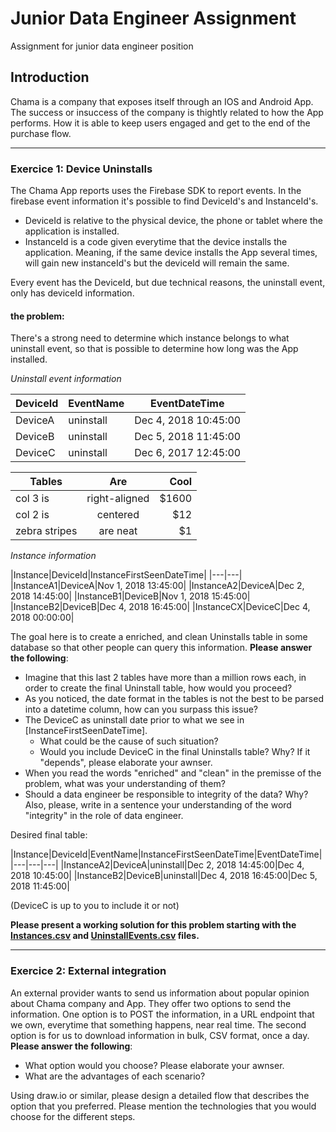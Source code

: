 # Junior Data Engineer Assignment
Assignment for junior data engineer position

## Introduction
Chama is a company that exposes itself through an IOS and Android App. The success or insuccess of the company is thightly related to how the App performs. How it is able to keep users engaged and get to the end of the purchase flow.

-----

### Exercice 1: Device Uninstalls
The Chama App reports uses the Firebase SDK to report events. In the firebase event information it's possible to find DeviceId's and InstanceId's. 
 - DeviceId is relative to the physical device, the phone or tablet where the application is installed.
 - InstanceId is a code given everytime that the device installs the application. Meaning, if the same device installs the App several times, will gain new instanceId's but the deviceId will remain the same.

Every event has the DeviceId, but due technical reasons, the uninstall event, only has deviceId information. 

#### the problem:
There's a strong need to determine which instance belongs to what uninstall event, so that is possible to determine how long was the App installed.

*Uninstall event information*

|DeviceId|EventName|EventDateTime       |
|--------|---------|--------------------|
|DeviceA |uninstall|Dec 4, 2018 10:45:00|
|DeviceB |uninstall|Dec 5, 2018 11:45:00|
|DeviceC |uninstall|Dec 6, 2017 12:45:00|

| Tables        | Are           | Cool  |
| ------------- |:-------------:| -----:|
| col 3 is      | right-aligned | $1600 |
| col 2 is      | centered      |   $12 |
| zebra stripes | are neat      |    $1 |


*Instance information*

|Instance|DeviceId|InstanceFirstSeenDateTime|
|---|---|
|InstanceA1|DeviceA|Nov 1, 2018 13:45:00|
|InstanceA2|DeviceA|Dec 2, 2018 14:45:00|
|InstanceB1|DeviceB|Nov 1, 2018 15:45:00|
|InstanceB2|DeviceB|Dec 4, 2018 16:45:00|
|InstanceCX|DeviceC|Dec 4, 2018 00:00:00|


The goal here is to create a enriched, and clean Uninstalls table in some database so that other people can query this information. **Please answer the following**:
 - Imagine that this last 2 tables have more than a million rows each, in order to create the final Uninstall table, how would you proceed?
 - As you noticed, the date format in the tables is not the best to be parsed into a datetime column, how can you surpass this issue?
 - The DeviceC as uninstall date prior to what we see in [InstanceFirstSeenDateTime].
   - What could be the cause of such situation?
   - Would you include DeviceC in the final Uninstalls table? Why? If it "depends", please elaborate your awnser.
 - When you read the words "enriched" and "clean" in the premisse of the problem, what was your understanding of them?
 - Should a data engineer be responsible to integrity of the data? Why? Also, please, write in a sentence your understanding of the word "integrity" in the role of data engineer.

Desired final table:

|Instance|DeviceId|EventName|InstanceFirstSeenDateTime|EventDateTime|
|---|---|---|
|InstanceA2|DeviceA|uninstall|Dec 2, 2018 14:45:00|Dec 4, 2018 10:45:00|
|InstanceB2|DeviceB|uninstall|Dec 4, 2018 16:45:00|Dec 5, 2018 11:45:00|

(DeviceC is up to you to include it or not)

**Please present a working solution for this problem starting with the [Instances.csv](Instances.csv) and [UninstallEvents.csv](UninstallEvents.csv) files.**

-----

### Exercice 2: External integration
An external provider wants to send us information about popular opinion about Chama company and App. They offer two options to send the information. 
One option is to POST the information, in a URL endpoint that we own, everytime that something happens, near real time.
The second option is for us to download information in bulk, CSV format, once a day. 
**Please answer the following**:
 - What option would you choose? Please elaborate your awnser.
 - What are the advantages of each scenario?

Using draw.io or similar, please design a detailed flow that describes the option that you preferred. Please mention the technologies that you would choose for the different steps.
